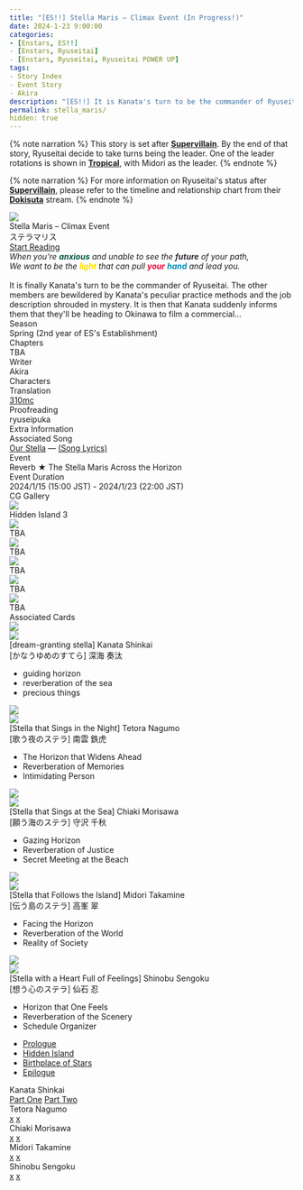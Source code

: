 ```yaml
---
title: "[ES!!] Stella Maris – Climax Event (In Progress!)"
date: 2024-1-23 9:00:00
categories:
- [Enstars, ES!!]
- [Enstars, Ryuseitai]
- [Enstars, Ryuseitai, Ryuseitai POWER UP]
tags:
- Story Index
- Event Story
- Akira
description: "[ES!!] It is Kanata's turn to be the commander of Ryuseitai. The other members are bewildered by Kanata's peculiar practice methods, but then Kanata suddenly informs them about something…"
permalink: stella_maris/
hidden: true
---
```

<div class="preview-wrapper reverse" style="--storyColor:#5ac189;--storyColor-rgb:90,193,137;--storyColor-h:147.4;--storyColor-s:45.4%;--storyColor-l:55.5%;">
    <div class="grid-wrapper">
        <div class="preview-background" style="background-image: url('/img/es/eventstory/stellamaris/kanatabcgframe.jpg')"></div>
        <div class="preview-box">
            <div class="title-area">
                <div class="title-area__title">Stella Maris – Climax Event</div>
                <div class="title-area__subtitle">ステラマリス</div>
                <div class="title-area__start"><a href="/stella_maris/prologue">Start Reading</a></div>
            </div>
            <div class="info-area">
                <div class="synopsis">
                    <em>When you're <font color="#00533F"><b>anxious</b></font color> and unable to see the <font color="#302833"><b>future</b></font color> of your path,<br>
                    We want to be the <font color="#FFDC00"><b>light</b></font color> that can pull <font color="#E60033"><b>your</b></font color> <font color="#008DB7"><b>hand</b></font color> and lead you.</em><br><br>
                    It is finally Kanata's turn to be the commander of Ryuseitai. The other members are bewildered by Kanata's peculiar practice methods and the job description shrouded in mystery. It is then that Kanata suddenly informs them that they'll be heading to Okinawa to film a commercial…<!--ついに隊長を担当することになった奏汰。他の隊員たちは奏汰の独特な練習方法や謎に包まれた仕事内容に困惑気味。そんななか、奏汰から突如ＣＭ撮影の為に沖縄に向かうことを告げられ……-->
                </div>
                <div class="info">
                    <div class="info-item season">
                        <div class="label">
                            Season
                        </div>
                        <div class="value">
                            Spring (2nd year of ES's Establishment)
                        </div>
                    </div>
                    <div class="info-item chapters">
                        <div class="label">
                            Chapters
                        </div>
                        <div class="value">
                            TBA
                        </div>
                    </div>
                    <div class="info-item writer">
                        <div class="label">
                            Writer
                        </div>
                        <div class="value">
                            Akira
                        </div>
                    </div>
                    <div class="info-item characters">
                        <div class="label">
                            Characters
                        </div>
                        <div class="value">
                        <a href="/categories/Enstars/Kanata" character="Kanata"></a>
                        <a href="/categories/Enstars/Tetora" character="Tetora"></a>
                        <a href="/categories/Enstars/Chiaki" character="Chiaki"></a>
                        <a href="/categories/Enstars/Midori" character="Midori"></a>
                        <a href="/categories/Enstars/Shinobu" character="Shinobu"></a>
                        </div>
                    </div>
                    <div class="info-item tl">
                        <div class="label">
                            Translation
                        </div>
                        <div class="value">
                            <a href="/about">310mc</a>
                        </div>
                    </div>
                    <div class="info-item pr">
                        <div class="label">
                            Proofreading
                        </div>
                        <div class="value">
                            ryuseipuka
                        </div>
                    </div>
                </div>
            </div>
        </div>
    </div>
</div>

<!-- more -->

{% note narration %}
This story is set after <b><a href="/supervillain" target="_blank">Supervillain</a></b>. By the end of that story, Ryuseitai decide to take turns being the leader. One of the leader rotations is shown in <b><a href="/tropical" target="_blank">Tropical</a></b>, with Midori as the leader.
{% endnote %}

{% note narration %}
For more information on Ryuseitai's status after <b><a href="/supervillain" target="_blank">Supervillain</a></b>, please refer to the timeline and relationship chart from their <b><a href="/dokisuta_ryuseitai" target="_blank">Dokisuta</a></b> stream.
{% endnote %}

<style>
    .preview-wrapper {
        display: none;
    }
    @media (max-width: 567px) {
        .post-block {
            padding: 5px 10px 8px !important;
        }
    }
</style>
<div class="story-wrapper" style="--storyColor:#5ac189;--storyColor-rgb:90,193,137;--storyColor-h:147.4;--storyColor-s:45.4%;--storyColor-l:55.5%;">
    <div class="grid-wrapper">
        <div class="story-background" style="background: top/cover url(/img/es/eventstory/stellamaris/kanataorigcg.jpg)"></div>
        <div class="story-box">
            <div class="story-cover">
                <div><img src="/img/es/eventstory/stellamaris/kanatabcgframe.jpg"></div>
            </div>
            <div class="title-area">
                <div class="title-area__title">Stella Maris – Climax Event</div>
                <div class="title-area__subtitle">ステラマリス</div>
                <div class="title-area__start">
                    <a href="prologue">Start Reading</a>
                </div>
            </div>
            <div class="info-area">
                <div class="synopsis">
                    <em>When you're <font color="#00533F"><b>anxious</b></font color> and unable to see the <font color="#302833"><b>future</b></font color> of your path,<br>
                    We want to be the <font color="#FFDC00"><b>light</b></font color> that can pull <font color="#E60033"><b>your</b></font color> <font color="#008DB7"><b>hand</b></font color> and lead you.</em><br><br>
                    It is finally Kanata's turn to be the commander of Ryuseitai. The other members are bewildered by Kanata's peculiar practice methods and the job description shrouded in mystery. It is then that Kanata suddenly informs them that they'll be heading to Okinawa to film a commercial…
                </div>
                <div class="info">
                    <div class="info-item season">
                        <div class="label">
                            Season
                        </div>
                        <div class="value">
                            Spring (2nd year of ES's Establishment)
                        </div>
                    </div>
                    <div class="info-item chapters">
                        <div class="label">
                            Chapters
                        </div>
                        <div class="value">
                            TBA
                        </div>
                    </div>
                    <div class="info-item writer">
                        <div class="label">
                            Writer
                        </div>
                        <div class="value">
                            Akira
                        </div>
                    </div>
                    <div class="info-item characters">
                        <div class="label">
                            Characters
                        </div>
                        <div class="value">
                        <a href="/categories/Enstars/Kanata" character="Kanata"></a>
                        <a href="/categories/Enstars/Tetora" character="Tetora"></a>
                        <a href="/categories/Enstars/Chiaki" character="Chiaki"></a>
                        <a href="/categories/Enstars/Midori" character="Midori"></a>
                        <a href="/categories/Enstars/Shinobu" character="Shinobu"></a>
                        </div>
                    </div>
                    <div class="info-item tl">
                        <div class="label">
                            Translation
                        </div>
                        <div class="value">
                          <a href="/about">310mc</a>
                        </div>
                    </div>
                    <div class="info-item pr">
                        <div class="label">
                            Proofreading
                        </div>
                        <div class="value">
                            ryuseipuka
                        </div>
                    </div>
                </div>
                <div class="extra-area">
                    <div class="tab-header">
                        <div class="tab-header__name">Extra Information</div>
                    </div>
                    <div class="tab-content">
                        <div class="tab-item">
                          <div class="label">
                            Associated Song
                            </div>
                          <div class="value">
                            <a href="https://www.youtube.com/watch?v=USpJ_6dGGTg">Our Stella</a> — <a href="/our_stella">(Song Lyrics)</a>
                            </div>
                        </div>
                        <div class="tab-item">
                            <div class="label">
                                Event
                            </div>
                            <div class="value">
                                Reverb ★ The Stella Maris Across the Horizon<!--Reverb★水平線を渡るステラマリス-->
                            </div>
                        </div>
                        <div class="tab-item">
                            <div class="label">
                                Event Duration
                            </div>
                            <div class="value">
                                2024/1/15 (15:00 JST) - 2024/1/23 (22:00 JST)
                            </div>
                        </div>
                    </div>
                </div>
                <div class="cg-gallery">
                    <div class="tab-header">
                        <div class="tab-header__name">CG Gallery</div>
                    </div>
                    <div class="tab-content">
                        <div class="gallery">
                            <div class="gallery-item">
                                <div class="image">
                                    <img src="/img/es/eventstory/stellamaris/tetoraorigcg.jpg">
                                </div>
                                <div class="caption">
                                    Hidden Island 3
                                </div>
                            </div>
                            <div class="gallery-item">
                                <div class="image">
                                    <img src="/img/es/eventstory/stellamaris/chiakiorigcg.jpg">
                                </div>
                                <div class="caption">
                                    TBA
                                </div>
                            </div>
                            <div class="gallery-item">
                                <div class="image">
                                    <img src="/img/es/eventstory/stellamaris/kanataorigcg.jpg">
                                </div>
                                <div class="caption">
                                    TBA
                                </div>
                            </div>
                            <div class="gallery-item">
                                <div class="image">
                                    <img src="/img/es/eventstory/stellamaris/chiakibcg.jpg">
                                </div>
                                <div class="caption">
                                    TBA
                                </div>
                            </div>
                            <div class="gallery-item">
                                <div class="image">
                                    <img src="/img/es/eventstory/stellamaris/tetorabcg.jpg">
                                </div>
                                <div class="caption">
                                    TBA
                                </div>
                            </div>
                            <div class="gallery-item">
                                <div class="image">
                                    <img src="/img/es/eventstory/stellamaris/kanatabcg.jpg">
                                </div>
                                <div class="caption">
                                    TBA
                                </div>
                            </div>
                        </div>
                    </div>
                </div>
                <div class="story-cards">
                    <div class="tab-header">
                        <div class="tab-header__name">Associated Cards</div>
                    </div>
                    <div class="tab-content">
                        <div class="cards">
                            <div class="cards-item">
                                <div class="image">
                                    <div class="single unbloomed">
                                        <img src="/img/es/eventstory/stellamaris/kanatacard.jpg">
                                    </div>
                                    <div class="single bloomed">
                                        <img src="/img/es/eventstory/stellamaris/kanatabcard.jpg">
                                    </div>
                                    <div class="quotes__wrapper">
                                        <div class="quotes">
                                            <div class="unbloomed"><!--TBA--></div>
                                            <div class="bloomed"><!--TBA--></div>
                                        </div>
                                    </div>
                                </div>
                                <div class="lightbox">
                                    <div class="card__name">[dream-granting stella] Kanata Shinkai</div>
                                    <div class="card__jp">[かなうゆめのすてら] 深海 奏汰</div>
                                    <div class="skills">
                                        <ul>
                                            <li id="center">
                                                <div class="name">guiding horizon<!--みちびくすいへいせん--></div>
                                                <div class="desc"></div>
                                            </li>
                                            <li id="live">
                                                <div class="name">reverberation of the sea<!--うみのざんきょう--></div>
                                                <div class="desc"></div>
                                            </li>
                                            <li id="lesson">
                                                <div class="name">precious things<!--だいじなもの--></div>
                                                <div class="desc"></div>
                                            </li>
                                        </ul>
                                    </div>
                                </div>
                            </div>
                            <div class="cards-item">
                                <div class="image">
                                    <div class="single unbloomed">
                                        <img src="/img/es/eventstory/stellamaris/tetoracard.jpg">
                                    </div>
                                    <div class="single bloomed">
                                        <img src="/img/es/eventstory/stellamaris/tetorabcard.jpg">
                                    </div>
                                    <div class="quotes__wrapper">
                                        <div class="quotes">
                                            <div class="unbloomed"><!--TBA--></div>
                                            <div class="bloomed"><!--TBA--></div>
                                        </div>
                                    </div>
                                </div>
                                <div class="lightbox">
                                    <div class="card__name">[Stella that Sings in the Night] Tetora Nagumo</div>
                                    <div class="card__jp">[歌う夜のステラ] 南雲 鉄虎</div>
                                    <div class="skills">
                                        <ul>
                                            <li id="center">
                                                <div class="name">The Horizon that Widens Ahead<!--先広がる水平線--></div>
                                                <div class="desc"></div>
                                            </li>
                                            <li id="live">
                                                <div class="name">Reverberation of Memories<!--記憶の残響--></div>
                                                <div class="desc"></div>
                                            </li>
                                            <li id="lesson">
                                                <div class="name">Intimidating Person<!--迫力の待ち人--></div>
                                                <div class="desc"></div>
                                            </li>
                                        </ul>
                                    </div>
                                </div>
                            </div>
                            <div class="cards-item">
                                <div class="image">
                                    <div class="single unbloomed">
                                        <img src="/img/es/eventstory/stellamaris/chiakicard.jpg">
                                    </div>
                                    <div class="single bloomed">
                                        <img src="/img/es/eventstory/stellamaris/chiakibcard.jpg">
                                    </div>
                                    <div class="quotes__wrapper">
                                        <div class="quotes">
                                            <div class="unbloomed"><!--TBA--></div>
                                            <div class="bloomed"><!--TBA--></div>
                                        </div>
                                    </div>
                                </div>
                                <div class="lightbox">
                                    <div class="card__name">[Stella that Sings at the Sea] Chiaki Morisawa</div>
                                    <div class="card__jp">[願う海のステラ] 守沢 千秋</div>
                                    <div class="skills">
                                        <ul>
                                            <li id="center">
                                                <div class="name">Gazing Horizon<!--見つめる水平線--></div>
                                                <div class="desc"></div>
                                            </li>
                                            <li id="live">
                                                <div class="name">Reverberation of Justice<!--正義の残響--></div>
                                                <div class="desc"></div>
                                            </li>
                                            <li id="lesson">
                                                <div class="name">Secret Meeting at the Beach<!--海辺の密会--></div>
                                                <div class="desc"></div>
                                            </li>
                                        </ul>
                                    </div>
                                </div>
                            </div>
                            <div class="cards-item">
                                <div class="image">
                                    <div class="single unbloomed">
                                        <img src="/img/es/eventstory/stellamaris/midoricard.jpg">
                                    </div>
                                    <div class="single bloomed">
                                        <img src="/img/es/eventstory/stellamaris/midoribcard.jpg">
                                    </div>
                                    <div class="quotes__wrapper">
                                        <div class="quotes">
                                            <div class="unbloomed"><!--TBA--></div>
                                            <div class="bloomed"><!--TBA--></div>
                                        </div>
                                    </div>
                                </div>
                                <div class="lightbox">
                                    <div class="card__name">[Stella that Follows the Island] Midori Takamine</div>
                                    <div class="card__jp">[伝う島のステラ] 高峯 翠</div>
                                    <div class="skills">
                                        <ul>
                                            <li id="center">
                                                <div class="name">Facing the Horizon<!--向かう水平線--></div>
                                                <div class="desc"></div>
                                            </li>
                                            <li id="live">
                                                <div class="name">Reverberation of the World<!--世界の残響--></div>
                                                <div class="desc"></div>
                                            </li>
                                            <li id="lesson">
                                                <div class="name">Reality of Society<!--世間の現実--></div>
                                                <div class="desc"></div>
                                            </li>
                                        </ul>
                                    </div>
                                </div>
                            </div>
                            <div class="cards-item">
                                <div class="image">
                                    <div class="single unbloomed">
                                        <img src="/img/es/eventstory/stellamaris/shinobucard.jpg">
                                    </div>
                                    <div class="single bloomed">
                                        <img src="/img/es/eventstory/stellamaris/shinobubcard.jpg">
                                    </div>
                                    <div class="quotes__wrapper">
                                        <div class="quotes">
                                            <div class="unbloomed"><!--TBA--></div>
                                            <div class="bloomed"><!--TBA--></div>
                                        </div>
                                    </div>
                                </div>
                                <div class="lightbox">
                                    <div class="card__name">[Stella with a Heart Full of Feelings] Shinobu Sengoku</div>
                                    <div class="card__jp">[想う心のステラ] 仙石 忍</div>
                                    <div class="skills">
                                        <ul>
                                            <li id="center">
                                                <div class="name">Horizon that One Feels<!--感じる水平線--></div>
                                                <div class="desc"></div>
                                            </li>
                                            <li id="live">
                                                <div class="name">Reverberation of the Scenery<!--景色の残響--></div>
                                                <div class="desc"></div>
                                            </li>
                                            <li id="lesson">
                                                <div class="name">Schedule Organizer<!--予定の調整役--></div>
                                                <div class="desc"></div>
                                            </li>
                                        </ul>
                                    </div>
                                </div>
                            </div>
                        </div>
                    </div>
                </div>
            </div>
            <div class="chapter-area">
                <div class="chapters">
                    <ul>
                        <li>
                            <a href="prologue" id="none">Prologue</a>
                        </li>
                        <li>
                            <a href="hidden_island" id="none">Hidden Island</a>
                        </li>
                        <li>
                            <a href="" id="none">Birthplace of Stars</a>
                        </li>
                        <li>
                            <a href="" id="none">Epilogue</a>
                        </li>
                    </ul>
                </div>
                <div class="mini-talks">
                    <div class="mini-talk">
                        <div class="mt-header">Kanata Shinkai</div>
                        <div class="mt-content">
                        <div class="item">
                            <a href="minitalk/kanata_1" id="none">Part One</a>
                            <a href="minitalk/kanata_2" id="none">Part Two</a>
                            </div>
                        </div>
                    </div>
                    <div class="mini-talk">
                        <div class="mt-header">Tetora Nagumo</div>
                        <div class="mt-content">
                            <div class="item">
                            <a href="tba/tetora_1" id="none">x</a>
                            <a href="tba/tetora_2" id="none">x</a>
                            </div>
                        </div>
                    </div>
                    <div class="mini-talk">
                        <div class="mt-header">Chiaki Morisawa</div>
                        <div class="mt-content">
                            <div class="item">
                            <a href="tba/chiaki_1" id="none">x</a>
                            <a href="tba/chiaki_2" id="none">x</a>
                            </div>
                        </div>
                    </div>
                    <div class="mini-talk">
                        <div class="mt-header">Midori Takamine</div>
                        <div class="mt-content">
                            <div class="item">
                            <a href="tba/midori_1" id="none">x</a>
                            <a href="tba/midori_2" id="none">x</a>
                            </div>
                        </div>
                    </div>
                    <div class="mini-talk">
                        <div class="mt-header">Shinobu Sengoku</div>
                        <div class="mt-content">
                            <div class="item">
                            <a href="tba/shinobu_1" id="none">x</a>
                            <a href="tba/shinobu_2" id="none">x</a>
                            </div>
                        </div>
                    </div>
                </div>
            </div>
        </div>
    </div>
</div>
